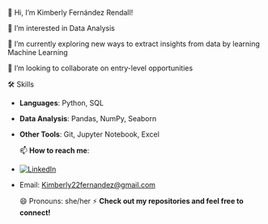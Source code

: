👋 Hi, I’m Kimberly Fernández Rendall!

👀 I’m interested in Data Analysis

🌱 I’m currently exploring new ways to extract insights from data by learning Machine Learning

💞️ I’m looking to collaborate on entry-level opportunities

🛠️ Skills  
- **Languages**: Python, SQL  
- **Data Analysis**: Pandas, NumPy, Seaborn  
- **Other Tools**: Git, Jupyter Notebook, Excel
  
  📫 **How to reach me**:
- [![LinkedIn](https://img.shields.io/badge/LinkedIn-0077B5?style=for-the-badge&logo=linkedin&logoColor=white)](www.linkedin.com/in/kimberly-fernandez-rendall)
- Email: Kimberly22fernandez@gmail.com
  
  😄 Pronouns: she/her
  ⚡ **Check out my repositories and feel free to connect!**

<!---
KimberlyFerendall/KimberlyFerendall is a ✨ special ✨ repository because its `README.md` (this file) appears on your GitHub profile.
You can click the Preview link to take a look at your changes.
--->
